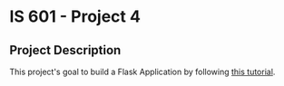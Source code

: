 # IS 601 - Project 4

## Project Description
This project's goal to build a Flask Application by following [this tutorial](https://hackersandslackers.com/your-first-flask-application).


